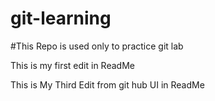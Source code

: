 # git-learning
#This Repo is used only to practice git lab

This is my first edit in ReadMe

This is My Third Edit from git hub UI in ReadMe
